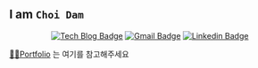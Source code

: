 ## I am `Choi Dam`

<div align=center>
  
  [![Tech Blog Badge](http://img.shields.io/badge/-Tech%20blog-black?style=flat-square&logo=github&link=https://silver-g-0114.tistory.com/)](https://silver-g-0114.tistory.com/) [![Gmail Badge](https://img.shields.io/badge/Gmail-d14836?style=flat-square&logo=Gmail&logoColor=white&link=mailto:choidam114@gmail.com)](mailto:cheunji8209@gmail.com) [![Linkedin Badge](https://img.shields.io/badge/-LinkedIn-blue?style=flat-square&logo=Linkedin&logoColor=white&link=https://www.linkedin.com/in/%EB%8B%B4-%EC%B5%9C-9936751b7/)](https://www.linkedin.com/in/%EB%8B%B4-%EC%B5%9C-9936751b7/)

</div>

[👩‍💻Portfolio](https://www.notion.so/a49e948728d24039bc858bd3fb3c66af) 는 여기를 참고해주세요
